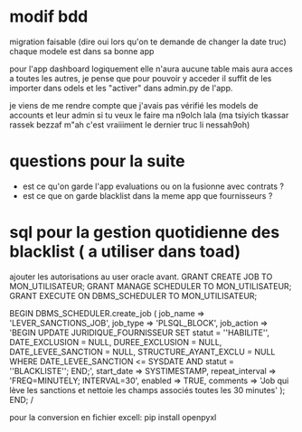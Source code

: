 # modif bdd
migration faisable (dire oui lors qu'on te demande de changer la date truc)
chaque modele est dans sa bonne app

pour l'app dashboard logiquement elle n'aura aucune table mais aura acces a toutes les autres, je pense que pour pouvoir y acceder il suffit de les importer dans odels et les "activer" dans admin.py de l'app.

je viens de me rendre compte que j'avais pas vérifié les models de accounts et leur admin si tu veux le faire ma n9olch lala (ma tsiyich tkassar rassek bezzaf m"ah c'est vraiiiment le dernier truc li nessah9oh)

# questions pour la suite
- est ce qu'on garde l'app evaluations ou on la fusionne avec contrats ?
- est ce que on garde blacklist dans la meme app que fournisseurs ?

# sql pour la gestion quotidienne des blacklist ( a utiliser dans toad)

ajouter les autorisations au user oracle avant.
GRANT CREATE JOB TO MON_UTILISATEUR;
GRANT MANAGE SCHEDULER TO MON_UTILISATEUR;
GRANT EXECUTE ON DBMS_SCHEDULER TO MON_UTILISATEUR;


BEGIN
  DBMS_SCHEDULER.create_job (
    job_name        => 'LEVER_SANCTIONS_JOB',
    job_type        => 'PLSQL_BLOCK',
    job_action      => 'BEGIN 
                          UPDATE JURIDIQUE_FOURNISSEUR 
                          SET statut = ''HABILITE'',
                              DATE_EXCLUSION = NULL,
                              DUREE_EXCLUSION = NULL,
                              DATE_LEVEE_SANCTION = NULL,
                              STRUCTURE_AYANT_EXCLU = NULL
                          WHERE DATE_LEVEE_SANCTION <= SYSDATE
                          AND statut = ''BLACKLISTE'';
                        END;',
    start_date      => SYSTIMESTAMP,
    repeat_interval => 'FREQ=MINUTELY; INTERVAL=30',
    enabled         => TRUE,
    comments        => 'Job qui lève les sanctions et nettoie les champs associés toutes les 30 minutes'
  );
END;
/


pour la conversion en fichier excell: 
pip install openpyxl